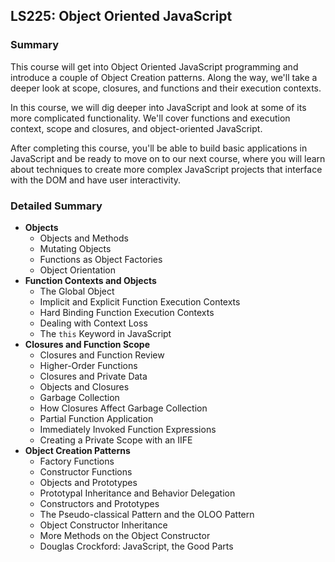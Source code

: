 ## LS225: Object Oriented JavaScript

### Summary

This course will get into Object Oriented JavaScript programming and introduce a couple of Object Creation patterns. Along the way, we'll take a deeper look at scope, closures, and functions and their execution contexts.

In this course, we will dig deeper into JavaScript and look at some of its more complicated functionality. We'll cover functions and execution context, scope and closures, and object-oriented JavaScript.

After completing this course, you'll be able to build basic applications in JavaScript and be ready to move on to our next course, where you will learn about techniques to create more complex JavaScript projects that interface with the DOM and have user interactivity.

### Detailed Summary

* **Objects**
  * Objects and Methods
  * Mutating Objects
  * Functions as Object Factories
  * Object Orientation
* **Function Contexts and Objects**
  * The Global Object
  * Implicit and Explicit Function Execution Contexts
  * Hard Binding Function Execution Contexts
  * Dealing with Context Loss
  * The `this` Keyword in JavaScript
* **Closures and Function Scope**
  * Closures and Function Review
  * Higher-Order Functions
  * Closures and Private Data
  * Objects and Closures
  * Garbage Collection
  * How Closures Affect Garbage Collection
  * Partial Function Application
  * Immediately Invoked Function Expressions
  * Creating a Private Scope with an IIFE
* **Object Creation Patterns**
  * Factory Functions
  * Constructor Functions
  * Objects and Prototypes
  * Prototypal Inheritance and Behavior Delegation
  * Constructors and Prototypes
  * The Pseudo-classical Pattern and the OLOO Pattern
  * Object Constructor Inheritance
  * More Methods on the Object Constructor
  * Douglas Crockford: JavaScript, the Good Parts